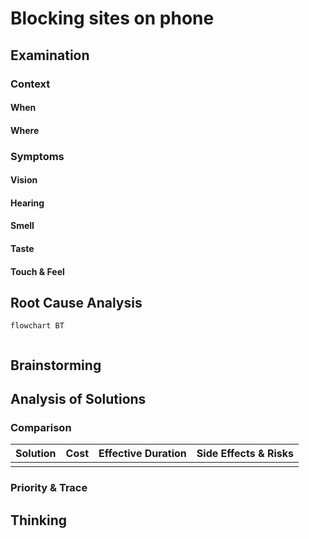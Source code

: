 # Blocking sites on phone

## Examination
[problem overview]: #
[a problem can be the output or input of a process. For output, it can be a bad output. For input, it can be a waste of resources]: #



### Context

#### When
[Specification: year, season, daytime, during & after some events, duration]: #

#### Where
[Localization]: #

### Symptoms
[avoid biases]: #
[comparison between actuation and expectation]: #
[collect evidence used by hypothesis built in the root cause analysis phrase]: #
[specification: location, degree]: #

#### Vision

#### Hearing

#### Smell

#### Taste

#### Touch & Feel

## Root Cause Analysis
[backward cause reasoning for general problems]: #
[interactions: failed good OR bad OR side effects]: #
[recursive trouble shooting for engineering problems to an atomic level (build hypothesis, use evidence (examination  + unit tests))]: #

```mermaid
flowchart BT
	
```
## Brainstorming
[removal of touchable physical objects is applicable]: #
[replacement V.S repair. Localize the problem to an atomic level where fixing it components is more expensive than replacing it as a whole]: #
 
## Analysis of Solutions

### Comparison
| Solution | Cost | Effective Duration | Side Effects & Risks |
| --- | --- | --- | --- |
|||||

### Priority & Trace

## Thinking
[Lessons learned from this experience]: #


<!--stackedit_data:
eyJoaXN0b3J5IjpbMTY0MTM4MDA0MV19
-->